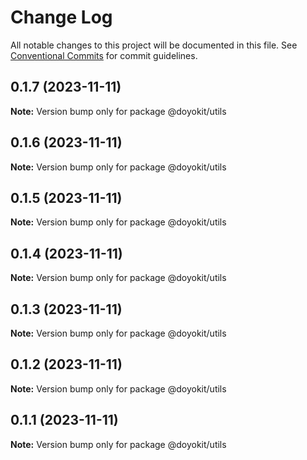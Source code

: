 # Change Log

All notable changes to this project will be documented in this file.
See [Conventional Commits](https://conventionalcommits.org) for commit guidelines.

## 0.1.7 (2023-11-11)

**Note:** Version bump only for package @doyokit/utils





## 0.1.6 (2023-11-11)

**Note:** Version bump only for package @doyokit/utils





## 0.1.5 (2023-11-11)

**Note:** Version bump only for package @doyokit/utils





## 0.1.4 (2023-11-11)

**Note:** Version bump only for package @doyokit/utils





## 0.1.3 (2023-11-11)

**Note:** Version bump only for package @doyokit/utils





## 0.1.2 (2023-11-11)

**Note:** Version bump only for package @doyokit/utils





## 0.1.1 (2023-11-11)

**Note:** Version bump only for package @doyokit/utils
